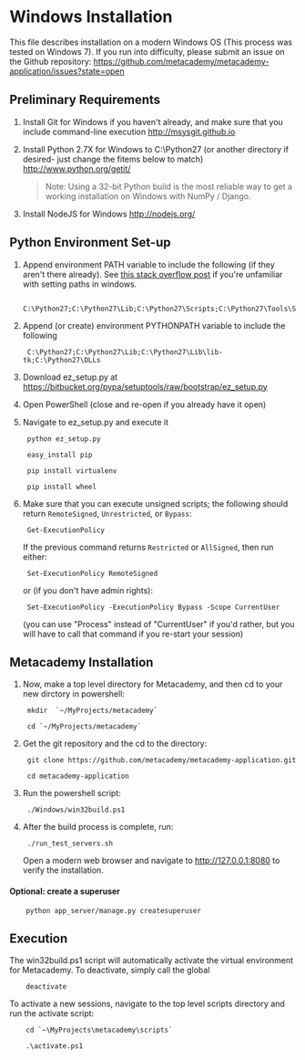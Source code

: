 # Windows Installation

This file describes installation on a modern Windows OS (This process was tested on Windows 7). If you run into difficulty, please submit an issue on the Github repository: https://github.com/metacademy/metacademy-application/issues?state=open

## Preliminary Requirements

1. Install Git for Windows if you haven't already, and make sure that you include command-line execution http://msysgit.github.io

1. Install Python 2.7X for Windows to C:\Python27 (or another directory if desired- just change the fitems below to match) http://www.python.org/getit/
    > Note: Using a 32-bit Python build is the most reliable way to get a working installation on Windows with NumPy / Django. 

1. Install NodeJS for Windows http://nodejs.org/

## Python Environment Set-up

1. Append environment PATH variable to include the following (if they aren't there already).
See [this stack overflow post](http://stackoverflow.com/questions/3701646/how-to-add-to-the-pythonpath-in-windows-7)
if you're unfamiliar with setting paths in windows.

        C:\Python27;C:\Python27\Lib;C:\Python27\Scripts;C:\Python27\Tools\Scripts;C:\Python27\DLLs

1. Append (or create) environment PYTHONPATH variable to include the following

        C:\Python27;C:\Python27\Lib;C:\Python27\Lib\lib-tk;C:\Python27\DLLs

1. Download ez\_setup.py at https://bitbucket.org/pypa/setuptools/raw/bootstrap/ez_setup.py

1. Open PowerShell (close and re-open if you already have it open)

1. Navigate to ez_setup.py and execute it

        python ez_setup.py

        easy_install pip

        pip install virtualenv

        pip install wheel

1. Make sure that you can execute unsigned scripts; the following should return  `RemoteSigned`, `Unrestricted`, or `Bypass`:

        Get-ExecutionPolicy

    If the previous command returns `Restricted` or `AllSigned`, then run either:

        Set-ExecutionPolicy RemoteSigned

    or (if you don't have admin rights):

        Set-ExecutionPolicy -ExecutionPolicy Bypass -Scope CurrentUser

    (you can use "Process" instead of "CurrentUser" if you'd rather, but you will have to call that command if you re-start your session)

## Metacademy Installation

1. Now, make a top level directory for Metacademy, and then cd to your new dirctory in powershell:

        mkdir  `~/MyProjects/metacademy`

        cd `~/MyProjects/metacademy`

1. Get the git repository and the cd to the directory:

        git clone https://github.com/metacademy/metacademy-application.git

        cd metacademy-application

1. Run the powershell script:

        ./Windows/win32build.ps1


1. After the build process is complete, run:

        ./run_test_servers.sh

    Open a modern web browser and navigate to http://127.0.0.1:8080 to verify the installation.

#### Optional: create a superuser

        python app_server/manage.py createsuperuser

## Execution

The win32build.ps1 script will automatically activate the virtual environment for Metacademy. To deactivate, simply call the global

        deactivate

To activate a new sessions, navigate to the top level scripts directory  and run the activate script:

        cd `~\MyProjects\metacademy\scripts`

        .\activate.ps1
